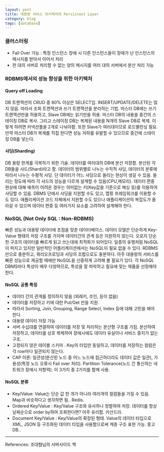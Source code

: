 ```yaml
---
layout: post
title: 대용량 서비스 아키텍처의 Persistent Layer
category: blog
tags: [database]
---
```


### 클러스터링
- Fail Over 가능 : 특정 인스턴스 장애 시 다른 인스턴스들이 장애가 난 인스턴스의 메시지를 받아서 이어서 처리
- 한 대의 서버로 처리할 수 없는 양의 메시지를 여러 대의 서버에서 분산 처리 가능

### RDBMS에서의 성능 향상을 위한 아키텍처 
#### Query off Loading
DB 트랜잭션의 CRUD 중 80% 이상은 SELECT임. INSERT/UPDATE/DELETE는 많지 않음. 따라서 조회 트랜잭션과 쓰기 트랜잭션을 분리하는 기법. 마스터 DB에는 쓰기 트랜잭션만을 허용하고, Slave DB에는 읽기만을 허용. 마스터 DB의 내용을 중간의 스테이징 DB로 복사. 그리고 스테이징 DB는 복제된 내용을 N개의 Slave DB로 복제. 이렇게 하려면 커넥션풀을 2개로 나눠야함. 또한 Slave가 여러대이므로 로드밸런싱 필요. 만약 마스터 DB가 복제를 직접 한다면 성능 저하를 유발할 수 있으므로 중간에 스테이징 DB를 넣는다. 

#### 샤딩(Sharding)
DB 용량 한계를 극복하기 위한 기술. 데이터를 여러대의 DB에 분산 저장함. 분산된 각 DB들을 샤드(Shard)라고 함. 데이터의 범위별로 나누는 수직적 샤딩, 데이터의 분류에 따라서 나누는 수평적 샤딩. 단 데이터가 어느 샤딩으로 쏠리는 현상이 생길 수 있음. 쏠리는 정도에 따라 각 샤드의 성능을 다르게 설계할 수 있음(CPU,메모리). 데이터 편중 현상에 대해 예측이 어려운 경우는 의미없는 키(Key값을 기준으로 해싱 등)를 이용하여 샤딩할 수 있음. DBMS 단에서 샤딩을 지원할 수도 있고, 맵핑 프레임워크를 이용할 수도 있다. 애플리케이션 코드 자체에서 지원할 수도 있으나 애플리케이션의 복잡도가 올라갈 수 있으며 데이터 편중 등 여러가지 요소를 고려하여 설계해야 한다.


### NoSQL (Not Only SQL : Non-RDBMS)
빠른 성능과 대용량 데이터에 초점을 맞춘 데이터베이스. 데이터 모델은 단순하게 Key-Value 형태의 저장 구조를 가지며 데이터간의 관계 등은 지원하지 않는다. 오로지 단순한 구조의 데이터를 빠르게 읽고 쓰는데에 최적화가 되어있다. 일종의 유행처럼 NoSQL이 퍼지고 있지만 일반적인 어플리케이션에서는 NoSQL이 필요 없을 수 있다. RDBMS만으로 충분하고, 쿼리오프로딩과 샤딩의 조합으로도 충분하다. 아주 대용량의 서비스를 빠른 성능으로 제공할 때에만 NoSQL을 신중하게 고려해 볼 필요가 있다. 각 NoSQL DBMS마다 특성이 매우 다양하므로, 특성을 잘 파악하고 필요에 맞는 제품을 선정해야 한다.

#### NoSQL 공통 특징
- 데이터 간의 관계를 정의하지 않음 (외래키, 조인, 등이 없음)
- 데이터를 저장하고 키에 대한 Put/Get 만을 지원.
- 따라서 Sorting, Join, Grouping, Range Select, Index 등에 대해 고민을 해야 한다. 
- 대용량 데이터 저장 가능 
- 서버 수십대를 연결하여 데이터를 저장 및 처리하는 분산형 구조를 가짐. 분산하여 저장하고, 데이터를 상호 복제하여 장애시에도 데이터 유실이나 서비스 중지가 없는 구조.
- 고정되지 않은 테이블 스키마 . Key의 타입만 동일하고, 데이터를 저장하는 컬럼은 각 row마다 일관되지 않는다.
- CAP 이론: 일관성(분산된 노드 중 어느 노드에 접근하더라도 데이터 값은 일관), 가용성(특정 노드 오류시 Fail over 처리). Partition Tolerance(노드 간 통신하는 네트워크 장애시 저항력). 이 3가지 중 2가지를 함께 사용.

#### NoSQL 분류
- Key/Value: Value는 단순 값 한 개가 아니라 여러개의 컬럼들을 가질 수 있음. Map과 비슷하다고 생각하면 됨.. Redis.
- Ordered Key/Value : Key/Value 구조와 유사하나 정렬하여 저장. 데이터를 항상 날짜순으로 order by하여 조회한다면? 아주 유리함. 카산드라.
- Document Key/Value : Key/Value의 확장된 형태. Value의 데이터 타입으로 XML, JSON 등 구조화된 데이터 타입을 사용함으로써 계층 구조 표현 가능. 몽고DB..

-----

References: 조대협님의 서버사이드 책 